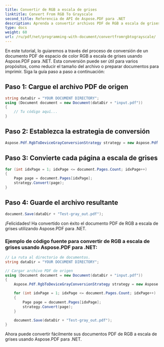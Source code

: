 ```yaml
---
title: Convertir de RGB a escala de grises
linktitle: Convert From RGB To Grayscale
second_title: Referencia de API de Aspose.PDF para .NET
description: Aprenda a convertir archivos PDF de RGB a escala de grises con Aspose.PDF para .NET. Mejore la calidad de impresión y reduzca el tamaño del archivo.
type: docs
weight: 60
url: /ru/pdf/net/programming-with-document/convertfromrgbtograyscale/
---
```


En este tutorial, lo guiaremos a través del proceso de conversión de un documento PDF de espacio de color RGB a escala de grises usando Aspose.PDF para .NET. Esta conversión puede ser útil para varios propósitos, como reducir el tamaño del archivo o preparar documentos para imprimir. Siga la guía paso a paso a continuación:

## Paso 1: Cargue el archivo PDF de origen

```csharp
string dataDir = "YOUR DOCUMENT DIRECTORY";
using (Document document = new Document(dataDir + "input.pdf"))
{
    // Tu código aquí...
}
```

## Paso 2: Establezca la estrategia de conversión

```csharp
Aspose.Pdf.RgbToDeviceGrayConversionStrategy strategy = new Aspose.Pdf.RgbToDeviceGrayConversionStrategy();
```

## Paso 3: Convierte cada página a escala de grises

```csharp
for (int idxPage = 1; idxPage <= document.Pages.Count; idxPage++)
{
    Page page = document.Pages[idxPage];
    strategy.Convert(page);
}
```

## Paso 4: Guarde el archivo resultante

```csharp
document.Save(dataDir + "Test-gray_out.pdf");
```

¡Felicidades! Ha convertido con éxito el documento PDF de RGB a escala de grises utilizando Aspose.PDF para .NET.

### Ejemplo de código fuente para convertir de RGB a escala de grises usando Aspose.PDF para .NET:

```csharp
// La ruta al directorio de documentos.
string dataDir = "YOUR DOCUMENT DIRECTORY";

// Cargar archivo PDF de origen
using (Document document = new Document(dataDir + "input.pdf"))
{
    Aspose.Pdf.RgbToDeviceGrayConversionStrategy strategy = new Aspose.Pdf.RgbToDeviceGrayConversionStrategy();

    for (int idxPage = 1; idxPage <= document.Pages.Count; idxPage++)
    {
        Page page = document.Pages[idxPage];
        strategy.Convert(page);
    }

    document.Save(dataDir + "Test-gray_out.pdf");
}
```

Ahora puede convertir fácilmente sus documentos PDF de RGB a escala de grises usando Aspose.PDF para .NET.

